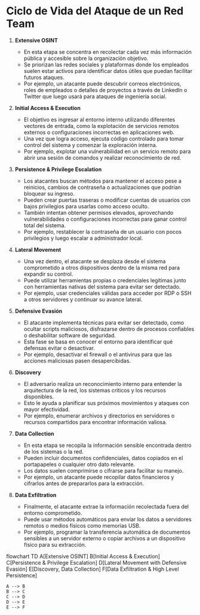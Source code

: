 # Ciclo de Vida del Ataque de un Red Team

1. **Extensive OSINT**  
   - En esta etapa se concentra en recolectar cada vez más información pública y accesible sobre la organización objetivo.  
   - Se priorizan las redes sociales y plataformas donde los empleados suelen estar activos para identificar datos útiles que puedan facilitar futuros ataques.  
   - Por ejemplo, un atacante puede descubrir correos electrónicos, roles de empleados o detalles de proyectos a través de LinkedIn o Twitter que luego usará para ataques de ingeniería social.  

2. **Initial Access & Execution**  
   - El objetivo es ingresar al entorno interno utilizando diferentes vectores de entrada, como la explotación de servicios remotos externos o configuraciones incorrectas en aplicaciones web.  
   - Una vez que logra acceso, ejecuta código controlado para tomar control del sistema y comenzar la exploración interna.  
   - Por ejemplo, explotar una vulnerabilidad en un servicio remoto para abrir una sesión de comandos y realizar reconocimiento de red.  

3. **Persistence & Privilege Escalation**  
   - Los atacantes buscan métodos para mantener el acceso pese a reinicios, cambios de contraseña o actualizaciones que podrían bloquear su ingreso.  
   - Pueden crear puertas traseras o modificar cuentas de usuarios con bajos privilegios para usarlas como acceso oculto.  
   - También intentan obtener permisos elevados, aprovechando vulnerabilidades o configuraciones incorrectas para ganar control total del sistema.  
   - Por ejemplo, restablecer la contraseña de un usuario con pocos privilegios y luego escalar a administrador local.  

4. **Lateral Movement**  
   - Una vez dentro, el atacante se desplaza desde el sistema comprometido a otros dispositivos dentro de la misma red para expandir su control.  
   - Puede utilizar herramientas propias o credenciales legítimas junto con herramientas nativas del sistema para evitar ser detectado.  
   - Por ejemplo, usar credenciales válidas para acceder por RDP o SSH a otros servidores y continuar su avance lateral.  

5. **Defensive Evasión**  
   - El atacante implementa técnicas para evitar ser detectado, como ocultar scripts maliciosos, disfrazarse dentro de procesos confiables o deshabilitar software de seguridad.  
   - Esta fase se basa en conocer el entorno para identificar qué defensas evitar o desactivar.  
   - Por ejemplo, desactivar el firewall o el antivirus para que las acciones maliciosas pasen desapercibidas.  

6. **Discovery**  
   - El adversario realiza un reconocimiento interno para entender la arquitectura de la red, los sistemas críticos y los recursos disponibles.  
   - Esto le ayuda a planificar sus próximos movimientos y ataques con mayor efectividad.  
   - Por ejemplo, enumerar archivos y directorios en servidores o recursos compartidos para encontrar información valiosa.  

7. **Data Collection**  
   - En esta etapa se recopila la información sensible encontrada dentro de los sistemas o la red.  
   - Pueden incluir documentos confidenciales, datos copiados en el portapapeles o cualquier otro dato relevante.  
   - Los datos suelen comprimirse o cifrarse para facilitar su manejo.  
   - Por ejemplo, un atacante puede recopilar datos financieros y cifrarlos antes de prepararlos para la extracción.  

8. **Data Exfiltration**  
   - Finalmente, el atacante extrae la información recolectada fuera del entorno comprometido.  
   - Puede usar métodos automáticos para enviar los datos a servidores remotos o medios físicos como memorias USB.  
   - Por ejemplo, programar la transferencia automática de documentos sensibles a un servidor externo o copiar archivos a un dispositivo físico para su extracción.  

flowchart TD
    A[Extensive OSINT]
    B[Initial Access & Execution]
    C[Persistence & Privilege Escalation]
    D[Lateral Movement with Defensive Evasión]
    E[Discovery, Data Collection]
    F[Data Exfiltration & High Level Persistence]

    A --> B
    B --> C
    C --> D
    D --> E
    E --> F
